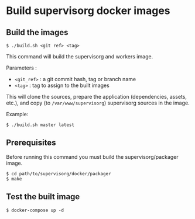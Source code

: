 # Build supervisorg docker images
## Build the images

```shell
$ ./build.sh <git ref> <tag>
```

This command will build the supervisorg and workers image.

Parameters :
 * `<git_ref>` : a git commit hash, tag or branch name
 * `<tag>` : tag to assign to the built images

This will clone the sources, prepare the application (dependencies, assets, etc.), and copy (to `/var/www/supervisorg`) supervisorg sources in the image.

Example:
```
$ ./build.sh master latest
```

## Prerequisites

Before running this command you must build the supervisorg/packager image.

```
$ cd path/to/supervisorg/docker/packager
$ make
```

## Test the built image

```shell
$ docker-compose up -d
```
